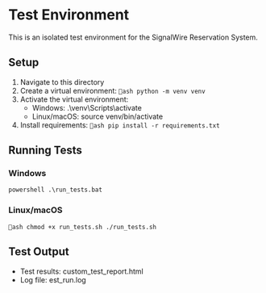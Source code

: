 # Test Environment

This is an isolated test environment for the SignalWire Reservation System.

## Setup

1. Navigate to this directory
2. Create a virtual environment:
   `ash
   python -m venv venv
   `
3. Activate the virtual environment:
   - Windows: .\venv\Scripts\activate
   - Linux/macOS: source venv/bin/activate
4. Install requirements:
   `ash
   pip install -r requirements.txt
   `

## Running Tests

### Windows
`powershell
.\run_tests.bat
`

### Linux/macOS
`ash
chmod +x run_tests.sh
./run_tests.sh
`

## Test Output

- Test results: custom_test_report.html
- Log file: 	est_run.log
